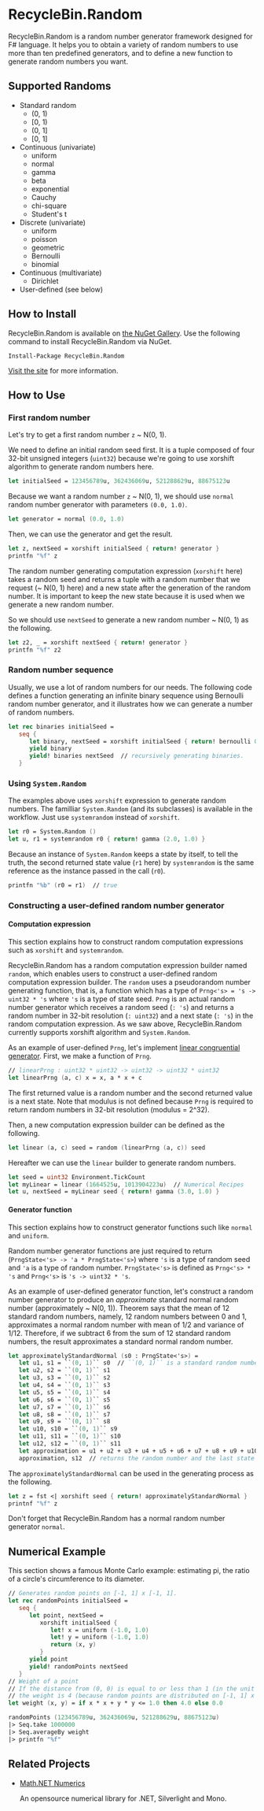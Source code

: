 RecycleBin.Random
=================

RecycleBin.Random is a random number generator framework designed for F# language.
It helps you to obtain a variety of random numbers to use more than ten predefined generators,
and to define a new function to generate random numbers you want.

Supported Randoms
-----------------

* Standard random
  * (0, 1)
  * [0, 1)
  * (0, 1]
  * [0, 1]
* Continuous (univariate)
  * uniform
  * normal
  * gamma
  * beta
  * exponential
  * Cauchy
  * chi-square
  * Student's t
* Discrete (univariate)
  * uniform
  * poisson
  * geometric
  * Bernoulli
  * binomial
* Continuous (multivariate)
  * Dirichlet
* User-defined (see below)

How to Install
--------------

RecycleBin.Random is available on [the NuGet Gallery](https://nuget.org/packages/RecycleBin.Random/).
Use the following command to install RecycleBin.Random via NuGet.

```
Install-Package RecycleBin.Random
```

[Visit the site](https://nuget.org/) for more information.

How to Use
----------

### First random number

Let's try to get a first random number `z` ~ N(0, 1).

We need to define an initial random seed first.
It is a tuple composed of four 32-bit unsigned integers (`uint32`)
because we're going to use xorshift algorithm to generate random numbers here.

```fsharp
let initialSeed = 123456789u, 362436069u, 521288629u, 88675123u
```

Because we want a random number `z` ~ N(0, 1),
we should use `normal` random number generator with parameters `(0.0, 1.0)`.

```fsharp
let generator = normal (0.0, 1.0)
```

Then, we can use the generator and get the result.

```fsharp 
let z, nextSeed = xorshift initialSeed { return! generator }
printfn "%f" z
```

The random number generating computation expression (`xorshift` here) takes a random seed
and returns a tuple with a random number that we request (~ N(0, 1) here) and a new state after the generation of the random number.
It is important to keep the new state because it is used when we generate a new random number.

So we should use `nextSeed` to generate a new random number ~ N(0, 1) as the following.

```fsharp
let z2, _ = xorshift nextSeed { return! generator }
printfn "%f" z2
```

### Random number sequence

Usually, we use a lot of random numbers for our needs.
The following code defines a function generating an infinite binary sequence
using Bernoulli random number generator,
and it illustrates how we can generate a number of random numbers.

```fsharp
let rec binaries initialSeed =
   seq {
      let binary, nextSeed = xorshift initialSeed { return! bernoulli 0.5 }
      yield binary
      yield! binaries nextSeed  // recursively generating binaries.
   }
```

### Using `System.Random`

The examples above uses `xorshift` expression to generate random numbers.
The familliar `System.Random` (and its subclasses) is available in the workflow.
Just use `systemrandom` instead of `xorshift`.

```fsharp
let r0 = System.Random ()
let u, r1 = systemrandom r0 { return! gamma (2.0, 1.0) }
```

Because an instance of `System.Random` keeps a state by itself,
to tell the truth, the second returned state value (`r1` here) by `systemrandom`
is the same reference as the instance passed in the call (`r0`).

```fsharp
printfn "%b" (r0 = r1)  // true
```

### Constructing a user-defined random number generator

#### Computation expression

This section explains how to construct random computation expressions such as `xorshift` and `systemrandom`.

RecycleBin.Random has a random computation expression builder named `random`,
which enables users to construct a user-defined random computation expression builder.
The `random` uses a pseudorandom number generating function, that is, a function
which has a type of `Prng<'s> = 's -> uint32 * 's` where `'s` is a type of state seed.
`Prng` is an actual random number generator which receives a random seed (`: 's`) and returns
a random number in 32-bit resolution (`: uint32`) and a next state (`: 's`) in the random computation expression.
As we saw above, RecycleBin.Random currently supports xorshift algorithm and `System.Random`.

As an example of user-defined `Prng`,
let's implement [linear congruential generator](http://en.wikipedia.org/wiki/Linear_congruential_generator).
First, we make a function of `Prng`.

```fsharp
// linearPrng : uint32 * uint32 -> uint32 -> uint32 * uint32
let linearPrng (a, c) x = x, a * x + c
```

The first returned value is a random number and the second returned value is a next state.
Note that modulus is not defined because `Prng` is required to return random numbers
in 32-bit resolution (modulus = 2^32).

Then, a new computation expression builder can be defined as the following.

```fsharp
let linear (a, c) seed = random (linearPrng (a, c)) seed
```

Hereafter we can use the `linear` builder to generate random numbers.

```fsharp
let seed = uint32 Environment.TickCount
let myLinear = linear (1664525u, 1013904223u)  // Numerical Recipes
let u, nextSeed = myLinear seed { return! gamma (3.0, 1.0) }
```

#### Generator function

This section explains how to construct generator functions such like `normal` and `uniform`.

Random number generator functions are just required to return (`PrngState<'s> -> 'a * PrngState<'s>`)
where `'s` is a type of random seed and `'a` is a type of random number.
`PrngState<'s>` is defined as `Prng<'s> * 's` and `Prng<'s>` is `'s -> uint32 * 's`.

As an example of user-defined generator function,
let's construct a random number generator to produce an *approximate*
standard normal random number (approximately ~ N(0, 1)).
Theorem says that the mean of 12 standard random numbers,
namely, 12 random numbers between 0 and 1, approximates a normal random number
with mean of 1/2 and variance of 1/12.
Therefore, if we subtract 6 from the sum of 12 standard random numbers, the result
approximates a standard normal random number.

```fsharp
let approximatelyStandardNormal (s0 : PrngState<'s>) =
   let u1, s1 = ``(0, 1)`` s0  // ``(0, 1)`` is a standard random number generator in (0, 1)
   let u2, s2 = ``(0, 1)`` s1
   let u3, s3 = ``(0, 1)`` s2
   let u4, s4 = ``(0, 1)`` s3
   let u5, s5 = ``(0, 1)`` s4
   let u6, s6 = ``(0, 1)`` s5
   let u7, s7 = ``(0, 1)`` s6
   let u8, s8 = ``(0, 1)`` s7
   let u9, s9 = ``(0, 1)`` s8
   let u10, s10 = ``(0, 1)`` s9
   let u11, s11 = ``(0, 1)`` s10
   let u12, s12 = ``(0, 1)`` s11
   let approximation = u1 + u2 + u3 + u4 + u5 + u6 + u7 + u8 + u9 + u10 + u11 + u12 - 6.0
   approximation, s12  // returns the random number and the last state
```

The `approximatelyStandardNormal` can be used in the generating process as the following.

```fsharp
let z = fst <| xorshift seed { return! approximatelyStandardNormal }
printnf "%f" z
```

Don't forget that RecycleBin.Random has a normal random number generator `normal`.

Numerical Example
-----------------

This section shows a famous Monte Carlo example:
estimating pi, the ratio of a circle's circumference to its diameter.

```fsharp
// Generates random points on [-1, 1] x [-1, 1].
let rec randomPoints initialSeed =
   seq {
      let point, nextSeed =
         xorshift initialSeed {
            let! x = uniform (-1.0, 1.0)
            let! y = uniform (-1.0, 1.0)
            return (x, y)
         }
      yield point
      yield! randomPoints nextSeed
   }
// Weight of a point
// If the distance from (0, 0) is equal to or less than 1 (in the unit circle),
// the weight is 4 (because random points are distributed on [-1, 1] x [-1, 1]).
let weight (x, y) = if x * x + y * y <= 1.0 then 4.0 else 0.0

randomPoints (123456789u, 362436069u, 521288629u, 88675123u)
|> Seq.take 1000000
|> Seq.averageBy weight
|> printfn "%f"
```

Related Projects
----------------

* [Math.NET Numerics](https://github.com/mathnet/mathnet-numerics/)

   An opensource numerical library for .NET, Silverlight and Mono.

